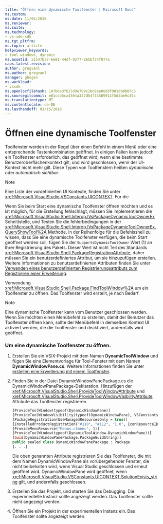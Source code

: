 ```yaml
---
title: "Öffnen eine dynamische Toolfenster | Microsoft Docs"
ms.custom: 
ms.date: 11/04/2016
ms.reviewer: 
ms.suite: 
ms.technology:
- vs-ide-sdk
ms.tgt_pltfrm: 
ms.topic: article
helpviewer_keywords:
- tool windows, dynamic
ms.assetid: 21547ba7-6e81-44df-9277-265bf34f877a
caps.latest.revision: 
author: gregvanl
ms.author: gregvanl
manager: ghogen
ms.workload:
- vssdk
ms.openlocfilehash: 197bda3f825d0e709c1bc9ae08d8f0018b8b07c5
ms.sourcegitcommit: e01ccb5ca4504a327d54f33589911f5d8be9c35c
ms.translationtype: MT
ms.contentlocale: de-DE
ms.lasthandoff: 03/15/2018
---
```

# <a name="opening-a-dynamic-tool-window"></a>Öffnen eine dynamische Toolfenster
Toolfenster werden in der Regel über einen Befehl in einem Menü oder eine entsprechende Tastenkombination geöffnet. In einigen Fällen kann jedoch ein Toolfenster erforderlich, das geöffnet wird, wenn eine bestimmte Benutzeroberflächenkontext gilt, und wird geschlossen, wenn der UI-Kontext nicht mehr gilt. Diese Typen von Toolfenstern heißen *dynamische* oder *automatisch sichtbar*.  
  
> [!NOTE]
>  Eine Liste der vordefinierten UI Kontexte, finden Sie unter <xref:Microsoft.VisualStudio.VSConstants.UICONTEXT>. Für die  
  
 Wenn Sie beim Start eine dynamische Toolfenster öffnen möchten und es ist möglich, für die Erstellung fehlschlägt, müssen Sie implementieren die <xref:Microsoft.VisualStudio.Shell.Interop.IVsPackageDynamicToolOwnerEx> Schnittstelle, und Testen Sie die fehlerbedingungen in der <xref:Microsoft.VisualStudio.Shell.Interop.IVsPackageDynamicToolOwnerEx.QueryShowTool%2A> Methode. In der Reihenfolge für die Befehlsshell zu wissen, dass Sie eine dynamische Toolfenster verfügen, die beim Start geöffnet werden soll, fügen Sie der `SupportsDynamicToolOwner` Wert (1) an Ihrer Registrierung des Pakets. Dieser Wert ist nicht Teil des Standards <xref:Microsoft.VisualStudio.Shell.PackageRegistrationAttribute>, daher müssen Sie ein benutzerdefiniertes Attribut, um sie hinzuzufügen erstellen. Weitere Informationen zu benutzerdefinierten Attributen finden Sie unter [Verwenden eines benutzerdefinierten Registrierungsattributs zum Registrieren einer Erweiterung](../extensibility/registering-and-unregistering-vspackages.md#using-a-custom-registration-attribute-to-register-an-extension).  
  
 Verwendung <xref:Microsoft.VisualStudio.Shell.Package.FindToolWindow%2A> um ein Toolfenster zu öffnen. Das Toolfenster wird erstellt, je nach Bedarf.  
  
> [!NOTE]
>  Eine dynamische Toolfenster kann vom Benutzer geschlossen werden. Wenn Sie möchten einen Menübefehl zu erstellen, damit der Benutzer das Toolfenster öffnen kann, sollte der Menübefehl in demselben Kontext UI aktiviert werden, die die Toolfenster und deaktiviert, andernfalls wird geöffnet.  
  
### <a name="to-open-a-dynamic-tool-window"></a>Um eine dynamische Toolfenster zu öffnen.  
  
1.  Erstellen Sie ein VSIX-Projekt mit dem Namen **DynamicToolWindow** und fügen Sie eine Elementvorlage für Tool-Fenster mit dem Namen **DynamicWindowPane.cs**. Weitere Informationen finden Sie unter [erstellen eine Erweiterung mit einem Toolfenster](../extensibility/creating-an-extension-with-a-tool-window.md).  
  
2.  Finden Sie in der Datei DynamicWindowPanePackage.cs die DynamicWindowPanePackage-Deklaration. Hinzufügen der <xref:Microsoft.VisualStudio.Shell.ProvideToolWindowAttribute> und <xref:Microsoft.VisualStudio.Shell.ProvideToolWindowVisibilityAttribute> Attribute das Toolfenster registrieren.  
  
    ```vb  
    [ProvideToolWindow(typeof(DynamicWindowPane)]  
    [ProvideToolWindowVisibility(typeof(DynamicWindowPane), VSConstants.UICONTEXT.SolutionExists_string)]  
    [PackageRegistration(UseManagedResourcesOnly = true)]  
    [InstalledProductRegistration("#110", "#112", "1.0", IconResourceID = 400)] // Info on this package for Help/About  
    [ProvideMenuResource("Menus.ctmenu", 1)]  
    [ProvideToolWindow(typeof(DynamicToolWindow.DynamicWindowPane))]  
    [Guid(DynamicWindowPanePackage.PackageGuidString)]  
    public sealed class DynamicWindowPanePackage : Package  
    {. . .}  
    ```  
  
     Die oben genannten Attribute registrieren Sie das Toolfenster, die mit dem Namen DynamicWindowPane als vorübergehender Fenster, die nicht beibehalten wird, wenn Visual Studio geschlossen und erneut geöffnet wird. DynamicWindowPane wird geöffnet, wenn <xref:Microsoft.VisualStudio.VSConstants.UICONTEXT.SolutionExists_string> gilt, und andernfalls geschlossen.  
  
3.  Erstellen Sie das Projekt, und starten Sie das Debugging. Die experimentelle Instanz sollte angezeigt werden. Das Toolfenster sollte nicht angezeigt werden.  
  
4.  Öffnen Sie ein Projekt in der experimentellen Instanz ein. Das Toolfenster sollte angezeigt werden.
